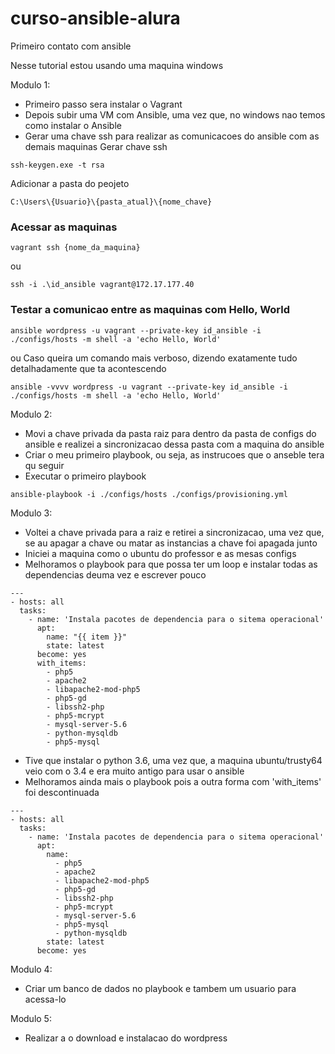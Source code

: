 # curso-ansible-alura
Primeiro contato com ansible

Nesse tutorial estou usando uma maquina windows

Modulo 1:
- Primeiro passo sera instalar o Vagrant 
- Depois subir uma VM com Ansible, uma vez que, no windows nao temos como instalar o Ansible
- Gerar uma chave ssh para realizar as comunicacoes do ansible com as demais maquinas
Gerar chave ssh
```
ssh-keygen.exe -t rsa
```
Adicionar a pasta do peojeto
```
C:\Users\{Usuario}\{pasta_atual}\{nome_chave} 
```

### Acessar as maquinas
```
vagrant ssh {nome_da_maquina}
```
ou
```
ssh -i .\id_ansible vagrant@172.17.177.40
```

### Testar a comunicao entre as maquinas com Hello, World
```
ansible wordpress -u vagrant --private-key id_ansible -i ./configs/hosts -m shell -a 'echo Hello, World'
```
ou
Caso queira um comando mais verboso, dizendo exatamente tudo detalhadamente que ta acontescendo
```
ansible -vvvv wordpress -u vagrant --private-key id_ansible -i ./configs/hosts -m shell -a 'echo Hello, World'
```

Modulo 2:
- Movi a chave privada da pasta raiz para dentro da pasta de configs do ansible e realizei a sincronizacao dessa pasta com a maquina do ansible
- Criar o meu primeiro playbook, ou seja, as instrucoes que o anseble tera qu seguir
- Executar o primeiro playbook
```
ansible-playbook -i ./configs/hosts ./configs/provisioning.yml
```


Modulo 3:
- Voltei a chave privada para a raiz e retirei a sincronizacao, uma vez que, se au apagar a chave ou matar as instancias a chave foi apagada junto
- Iniciei a maquina como o ubuntu do professor e as mesas configs
- Melhoramos o playbook para que possa ter um loop e instalar todas as dependencias deuma vez e escrever pouco
```
---
- hosts: all
  tasks: 
    - name: 'Instala pacotes de dependencia para o sitema operacional'
      apt:
        name: "{{ item }}"
        state: latest
      become: yes
      with_items:
        - php5
        - apache2
        - libapache2-mod-php5
        - php5-gd
        - libssh2-php
        - php5-mcrypt
        - mysql-server-5.6
        - python-mysqldb
        - php5-mysql
```
- Tive que instalar o python 3.6, uma vez que, a maquina ubuntu/trusty64 veio com o 3.4 e era muito antigo para usar o ansible
- Melhoramos ainda mais o playbook pois a outra forma com 'with_items' foi descontinuada
```
---
- hosts: all
  tasks: 
    - name: 'Instala pacotes de dependencia para o sitema operacional'
      apt:
        name: 
          - php5
          - apache2
          - libapache2-mod-php5
          - php5-gd
          - libssh2-php
          - php5-mcrypt
          - mysql-server-5.6
          - php5-mysql
          - python-mysqldb
        state: latest
      become: yes
```

Modulo 4:
- Criar um banco de dados no playbook e tambem um usuario para acessa-lo

Modulo 5:
- Realizar a o download e instalacao do wordpress